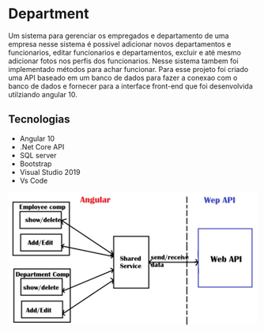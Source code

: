 # Department
Um sistema para gerenciar os empregados e departamento de uma empresa nesse sistema é possivel adicionar novos departamentos e funcionarios, editar funcionarios e departamentos, excluir e até mesmo adicionar fotos nos perfis dos funcionarios. Nesse sistema tambem foi implementado métodos para achar funcionar. Para esse projeto foi criado uma API baseado em um banco de dados para fazer a conexao com o banco de dados e fornecer para a interface front-end que foi desenvolvida utilziando angular 10.

## Tecnologias
- Angular 10
- .Net Core API
- SQL server
- Bootstrap
- Visual Studio 2019
- Vs Code

![](https://github.com/DiegoLins10/Department/blob/master/Projeto.png)
